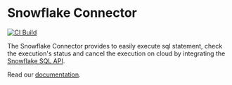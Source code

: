 # Snowflake Connector

[![CI Build](https://github.com/axonivy-market/snowflake-connector/actions/workflows/ci.yml/badge.svg)](https://github.com/axonivy-market/snowflake-connector/actions/workflows/ci.yml)

The Snowflake Connector provides to easily execute sql statement, check the execution's status and cancel the execution on cloud by integrating the [Snowflake SQL API](https://docs.snowflake.com/developer-guide/sql-api/index?_fsi=io7jNW4M&_fsi=io7jNW4M#limitations-of-the-sql-api).

Read our [documentation](snowflake-connector-product/README.md).
